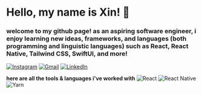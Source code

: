 # Hello, my name is Xin! 👋

### welcome to my github page! as an aspiring software engineer, i enjoy learning new ideas, frameworks, and languages (both programming and linguistic languages) such as React, React Native, Tailwind CSS, SwiftUI, and more!

[![Instagram](https://img.shields.io/badge/Instagram-%23E4405F.svg?style=for-the-badge&logo=Instagram&logoColor=white)](https://www.instagram.com/xinathann/) [![Gmail](https://img.shields.io/badge/Gmail-D14836?style=for-the-badge&logo=gmail&logoColor=white)](dxin1315@gmail.com) [![LinkedIn](https://img.shields.io/badge/linkedin-%230077B5.svg?style=for-the-badge&logo=linkedin&logoColor=white)](https://www.linkedin.com/in/xinnn/)

**here are all the tools & languages i've worked with**
![React](https://img.shields.io/badge/react-%2320232a.svg?style=for-the-badge&logo=react&logoColor=%2361DAFB) ![React Native](https://img.shields.io/badge/react_native-%2320232a.svg?style=for-the-badge&logo=react&logoColor=%2361DAFB) ![Yarn](https://img.shields.io/badge/yarn-%232C8EBB.svg?style=for-the-badge&logo=yarn&logoColor=white)
